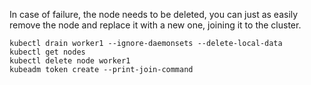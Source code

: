 In case of failure, the node needs to be deleted, you can just as easily remove the node and replace it with a new one, joining it to the cluster.

```
kubectl drain worker1 --ignore-daemonsets --delete-local-data
kubectl get nodes
kubectl delete node worker1
kubeadm token create --print-join-command
```
